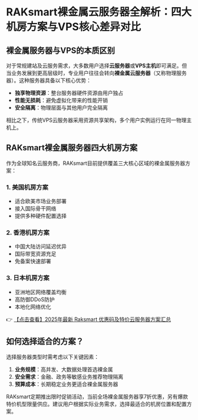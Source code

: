 # RAKsmart裸金属云服务器全解析：四大机房方案与VPS核心差异对比

## 裸金属服务器与VPS的本质区别

对于常规建站及云服务需求，大多数用户选择**云服务器**或**VPS主机**即可满足。但当业务发展到更高层级时，专业用户往往会转向**裸金属云服务器**（又称物理服务器）。这种服务器具备以下核心优势：

- **独享物理资源**：整台服务器硬件资源由用户独占
- **性能无损耗**：避免虚拟化带来的性能开销
- **安全隔离**：物理层面与其他用户完全隔离

相比之下，传统VPS云服务器采用资源共享架构，多个用户实例运行在同一物理主机上。

## RAKsmart裸金属服务器四大机房方案

作为全球知名云服务商，RAKsmart目前提供覆盖三大核心区域的裸金属服务器方案：

### 1. 美国机房方案
- 适合欧美市场业务部署
- 接入国际骨干网络
- 提供多种硬件配置选择

### 2. 香港机房方案
- 中国大陆访问延迟优异
- 国际带宽资源充足
- 免备案快速部署

### 3. 日本机房方案
- 亚洲地区网络覆盖均衡
- 高防御DDoS防护
- 本地化网络优化

👉 [【点击查看】2025年最新 Raksmart 优惠码及特价云服务器方案汇总](https://bit.ly/raksmart)

## 如何选择适合的方案？

选择服务器类型时需考虑以下关键因素：

1. **业务规模**：高并发、大数据处理首选裸金属
2. **安全需求**：金融、政务等敏感业务推荐物理隔离
3. **预算成本**：长期稳定业务更适合裸金属服务器

RAKsmart定期推出限时促销活动，当前全场裸金属服务器享7折优惠，另有爆款特价机型限量供应。建议用户根据实际业务需求，选择最适合的机房位置和配置方案。